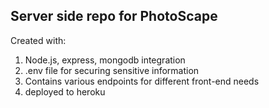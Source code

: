 ## Server side repo for PhotoScape

Created with: 
1. Node.js, express, mongodb integration
2. .env file for securing sensitive information
3. Contains various endpoints for different front-end needs
4. deployed to heroku